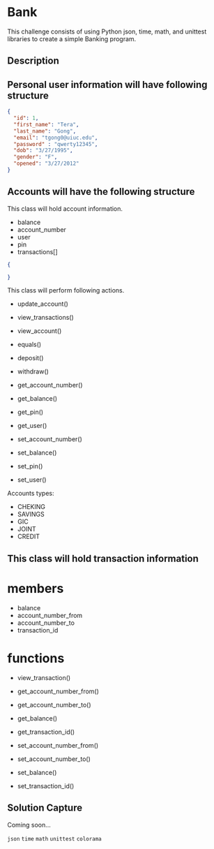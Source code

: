 # Bank

This challenge consists of using Python json, time, math, and unittest libraries to create a simple Banking program.

## Description

## Personal user information will have following structure
 
```json
{
  "id": 1,
  "first_name": "Tera",
  "last_name": "Gong",
  "email": "tgong0@uiuc.edu",
  "password" : "qwerty12345",
  "dob": "3/27/1995",
  "gender": "F",
  "opened": "3/27/2012"
}
```

## Accounts will have the following structure

This class will hold account information.

- balance
- account_number
- user
- pin
- transactions[]


```json
{

}
```

This class will perform following actions.

- update_account()
- view_transactions()
- view_account()
- equals()
- deposit()
- withdraw()

- get_account_number()
- get_balance()
- get_pin()
- get_user()

- set_account_number()
- set_balance()
- set_pin()
- set_user()

Accounts types:
- CHEKING
- SAVINGS
- GIC
- JOINT
- CREDIT

## This class will hold transaction information

# members
- balance
- account_number_from
- account_number_to
- transaction_id

#  functions
- view_transaction()

- get_account_number_from()
- get_account_number_to()
- get_balance()
- get_transaction_id()

- set_account_number_from()
- set_account_number_to()
- set_balance()
- set_transaction_id()

## Solution Capture

Coming soon...

```json``` ```time``` ```math``` ```unittest``` ```colorama```
